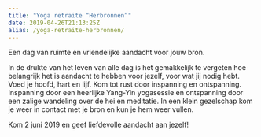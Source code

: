 ```yaml
---
title: "Yoga retraite “Herbronnen”"
date: 2019-04-26T21:13:25Z
alias: /yoga-retraite-herbronnen/
---
```

<!-- wp:paragraph -->
<p>Een dag van ruimte en vriendelijke aandacht voor jouw bron. </p>
<!-- /wp:paragraph -->

<!-- wp:paragraph -->
<p>In de drukte van het leven van alle dag is het gemakkelijk te vergeten hoe belangrijk het is aandacht te
hebben voor jezelf, voor wat jij nodig hebt.<br />
Voed je hoofd, hart en lijf. Kom tot rust door inspanning en ontspanning. Inspanning door een heerlijke
Yang-Yin yogasessie en ontspanning door een zalige wandeling over de hei en meditatie. In een klein
gezelschap kom je weer in contact met je bron en kun je hem weer vullen.
</p>
<!-- /wp:paragraph -->

<!-- wp:paragraph -->
<p>Kom 2 juni 2019 en geef liefdevolle aandacht aan jezelf!
</p>
<!-- /wp:paragraph -->

<!-- wp:image {"id":2400,"linkDestination":"custom"} -->
<figure class="wp-block-image"><a href="https://res.cloudinary.com/piith/image/upload/2019/04/Flyer-20190602.pdf"><img src="https://res.cloudinary.com/piith/image/upload/2019/04/Flyer-20190602-746x420.jpg" alt="" class="wp-image-2400"/></a></figure>
<!-- /wp:image -->